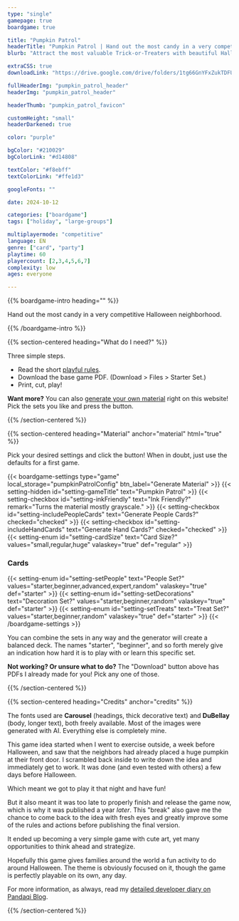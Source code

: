 ```yaml
---
type: "single"
gamepage: true
boardgame: true

title: "Pumpkin Patrol"
headerTitle: "Pumpkin Patrol | Hand out the most candy in a very competitive Halloween neighborhood."
blurb: "Attract the most valuable Trick-or-Treaters with beautiful Halloween decorations, but don't forget to collect enough candy to actually make them happy!"

extraCSS: true
downloadLink: "https://drive.google.com/drive/folders/1tg66GnYFxZukTDFUGoSjGIpr9BlU3Wy8"

fullHeaderImg: "pumpkin_patrol_header"
headerImg: "pumpkin_patrol_header"

headerThumb: "pumpkin_patrol_favicon"

customHeight: "small"
headerDarkened: true

color: "purple"

bgColor: "#210029"
bgColorLink: "#d14808"

textColor: "#f8ebff"
textColorLink: "#ffe1d3"

googleFonts: ""

date: 2024-10-12

categories: ["boardgame"]
tags: ["holiday", "large-groups"]

multiplayermode: "competitive"
language: EN
genre: ["card", "party"]
playtime: 60
playercount: [2,3,4,5,6,7]
complexity: low
ages: everyone

---
```



{{% boardgame-intro heading="" %}}

Hand out the most candy in a very competitive Halloween neighborhood.

{{% /boardgame-intro %}}

{{% section-centered heading="What do I need?" %}}

Three simple steps.
* Read the short [playful rules](rules).
* Download the base game PDF. (Download > Files > Starter Set.)
* Print, cut, play!

**Want more?** You can also [generate your own material](#material) right on this website! Pick the sets you like and press the button.

{{% /section-centered %}}

{{% section-centered heading="Material" anchor="material" html="true" %}}

<p>Pick your desired settings and click the button! When in doubt, just use the defaults for a first game.</p>

{{< boardgame-settings type="game" local_storage="pumpkinPatrolConfig" btn_label="Generate Material" >}}
	{{< setting-hidden id="setting-gameTitle" text="Pumpkin Patrol" >}}
  {{< setting-checkbox id="setting-inkFriendly" text="Ink Friendly?" remark="Turns the material mostly grayscale." >}}
  {{< setting-checkbox id="setting-includePeopleCards" text="Generate People Cards?" checked="checked" >}}
  {{< setting-checkbox id="setting-includeHandCards" text="Generate Hand Cards?" checked="checked" >}}
  {{< setting-enum id="setting-cardSize" text="Card Size?" values="small,regular,huge" valaskey="true" def="regular" >}}
  <h3>Cards</h3>
  {{< setting-enum id="setting-setPeople" text="People Set?" values="starter,beginner,advanced,expert,random" valaskey="true" def="starter" >}}
  {{< setting-enum id="setting-setDecorations" text="Decoration Set?" values="starter,beginner,random" valaskey="true" def="starter" >}}
  {{< setting-enum id="setting-setTreats" text="Treat Set?" values="starter,beginner,random" valaskey="true" def="starter" >}}
{{< /boardgame-settings >}}

<p class="settings-remark">You can combine the sets in any way and the generator will create a balanced deck. The names "starter", "beginner", and so forth merely give an indication how hard it is to play with or learn this specific set.</p>

<p class="settings-remark"><strong>Not working? Or unsure what to do?</strong> The "Download" button above has PDFs I already made for you! Pick any one of those.</p>

{{% /section-centered %}}

{{% section-centered heading="Credits" anchor="credits" %}}

The fonts used are **Carousel** (headings, thick decorative text) and **DuBellay** (body, longer text), both freely available. Most of the images were generated with AI. Everything else is completely mine.

This game idea started when I went to exercise outside, a week before Halloween, and saw that the neighbors had already placed a huge pumpkin at their front door. I scrambled back inside to write down the idea and immediately get to work. It was done (and even tested with others) a few days before Halloween.

Which meant we got to play it that night and have fun! 

But it also meant it was too late to properly finish and release the game now, which is why it was published a year _later_. This "break" also gave me the chance to come back to the idea with fresh eyes and greatly improve some of the rules and actions before publishing the final version.

It ended up becoming a very simple game with cute art, yet many opportunities to think ahead and strategize.

Hopefully this game gives families around the world a fun activity to do around Halloween. The theme is obviously focused on it, though the game is perfectly playable on its own, any day.

For more information, as always, read my [detailed developer diary on Pandaqi Blog](https://pandaqi.com/blog/boardgames/pumpkin-patrol).

{{% /section-centered %}}